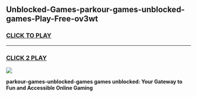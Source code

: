 
## Unblocked-Games-parkour-games-unblocked-games-Play-Free-ov3wt
<h3>
<a href="https://premium76.site?title=parkour-games-unblocked-games&ref=18A1">CLICK TO PLAY</a></h3>
<hr>

<h3>
<a href="https://premium76.site?title=parkour-games-unblocked-games&ref=18A1">CLICK 2 PLAY</a>
  
</h3>

<a href="https://premium76.site?title=parkour-games-unblocked-games&ref=18A1"><img src="https://clearcache.store/games.png"></a>


**parkour-games-unblocked-games games unblocked: Your Gateway to Fun and Accessible Online Gaming**
